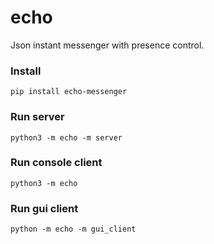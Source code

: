 # echo
Json instant messenger with presence control.

### Install ###

    pip install echo-messenger
    
### Run server ###

    python3 -m echo -m server
    

### Run console client ###
    python3 -m echo

### Run gui client ###
    python -m echo -m gui_client
